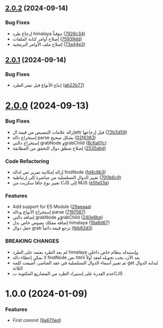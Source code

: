 ## [2.0.2](https://github.com/DisQada/Scraper/compare/v2.0.1...v2.0.2) (2024-09-14)


### Bug Fixes

* إرجاع طرد himalaya مؤقتاً ([7926c34](https://github.com/DisQada/Scraper/commit/7926c349e6dbc38ee253e5fdfcc1ac9d26e30267))
* إصلاح أوامر كتابة الملفات ([75939dd](https://github.com/DisQada/Scraper/commit/75939dd2182c2dab80a3d6e076d88c9e8009a341))
* إصلاح ملف الأوامر البرمجية ([73a44e3](https://github.com/DisQada/Scraper/commit/73a44e39f96d0e850ddccaddeb84f65649869122))

## [2.0.1](https://github.com/DisQada/Scraper/compare/v2.0.0...v2.0.1) (2024-09-14)


### Bug Fixes

* إنتاج الأنواع قبل نشر الطرد ([ab22b77](https://github.com/DisQada/Scraper/commit/ab22b773a781334bf746836b6ecc6f6739b74ef7))

# [2.0.0](https://github.com/DisQada/Scraper/compare/v1.0.0...v2.0.0) (2024-09-13)


### Bug Fixes

* إزالة علامات التنصيص من قيمة الattr قبل إرجاعها ([72b3d59](https://github.com/DisQada/Scraper/commit/72b3d59c3d6994a837989fb47642539b024949d2))
* إستخراج دالة parse بشكل صحيح ([02f4383](https://github.com/DisQada/Scraper/commit/02f43833e5268db09ad1f2900babb902a1c99652))
* إستخراج دالتي grabNode وgrabChild ([8c6a01c](https://github.com/DisQada/Scraper/commit/8c6a01ce108438cc0d92e3881faf99cccfe93287))
* إصلاح منطق دوال التحقق من المطابقة ([2535abd](https://github.com/DisQada/Scraper/commit/2535abdb254169b4c5636576d21bb141408dce83))


### Code Refactoring

* إزالة إمكانية تمرير نص لدالة findNode ([fd4c8b3](https://github.com/DisQada/Scraper/commit/fd4c8b3b65d84f7ec4ca79761e0162658cc38858))
* تغيير الدوال التسلسلية من مباشرة إلى إرتباطية ([700b6c9](https://github.com/DisQada/Scraper/commit/700b6c981fd8ee83e99377c4a5f2be5db6356f1c))
* تغيير نوع جافا سكربت من CJS إلى MJS ([e5fa03a](https://github.com/DisQada/Scraper/commit/e5fa03a9dc2c022fa425bb5d334ebf9d8ff50a52))


### Features

* Add support for ES Module ([29aeaaa](https://github.com/DisQada/Scraper/commit/29aeaaab8a1f8279604ace7fa511caefa5ada1ef))
* إستخراج الأنواع ودالة parse ([7197567](https://github.com/DisQada/Scraper/commit/71975677544802746b55f0a9180462c11dc678ae))
* إضافة دالتي grabNode وgrabChild ([240e6be](https://github.com/DisQada/Scraper/commit/240e6be82e62fc26358feaf5812565c875caabe5))
* إضافة مفكك نصوص خاص بدل himalaya ([19a8d67](https://github.com/DisQada/Scraper/commit/19a8d6793baf726b0cf0b599c880574cd015fe3b))
* جعل دوال grab ترجع قيمة دائماً ([feb62d3](https://github.com/DisQada/Scraper/commit/feb62d38caf81a6f71bd6c517536af97d23a88bd))


### BREAKING CHANGES

* لم يعد الطرد يعتمد على الطرد himalaya وإستبدله بنظام خاص داخلي
* لا يمكن إعطاء دالة findNode نص html بعد الآن، يجب تحويله لعقد أولاً
* تم تغيير أسماء الدوال التسلسلية في عقد العناصر، أضيفت كلمة get لبداية الدوال الثلاثة
* عدم القدرة على إستيراد الطرد من المشاريع المكتوبة بCJS

# 1.0.0 (2024-01-09)

### Features

- First commit ([9a670ed](https://github.com/DisQada/Scraper/commit/9a670edf30c0029eaee5f790965d3548c3ba15b9))
